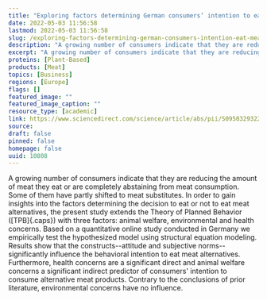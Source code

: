 ```yaml
---
title: "Exploring factors determining German consumers’ intention to eat meat alternatives"
date: 2022-05-03 11:56:58
lastmod: 2022-05-03 11:56:58
slug: /exploring-factors-determining-german-consumers-intention-eat-meat-alternatives
description: "A growing number of consumers indicate that they are reducing the amount of meat they eat or are completely abstaining from meat consumption. Some of them have partly shifted to meat substitutes. In order to gain insights into the factors determining the decision to eat or not to eat meat alternatives, the present study extends the Theory of Planned Behavior (TPB) with three factors: animal welfare, environmental and health concerns."
excerpt: "A growing number of consumers indicate that they are reducing the amount of meat they eat or are completely abstaining from meat consumption. Some of them have partly shifted to meat substitutes. In order to gain insights into the factors determining the decision to eat or not to eat meat alternatives, the present study extends the Theory of Planned Behavior (TPB) with three factors: animal welfare, environmental and health concerns."
proteins: [Plant-Based]
products: [Meat]
topics: [Business]
regions: [Europe]
flags: []
featured_image: ""
featured_image_caption: ""
resource_type: [academic]
link: https://www.sciencedirect.com/science/article/abs/pii/S0950329322000854
source: 
draft: false
pinned: false
homepage: false
uuid: 10808
---
```

A growing number of consumers indicate that they are reducing the amount
of meat they eat or are completely abstaining from meat consumption.
Some of them have partly shifted to meat substitutes. In order to gain
insights into the factors determining the decision to eat or not to eat
meat alternatives, the present study extends the Theory of Planned
Behavior ([TPB]{.caps}) with three factors: animal welfare,
environmental and health concerns. Based on a quantitative online study
conducted in Germany we empirically test the hypothesized model using
structural equation modeling. Results show that the constructs--attitude
and subjective norms--significantly influence the behavioral intention
to eat meat alternatives. Furthermore, health concerns are a significant
direct and animal welfare concerns a significant indirect predictor of
consumers' intention to consume alternative meat products. Contrary to
the conclusions of prior literature, environmental concerns have
no influence.
